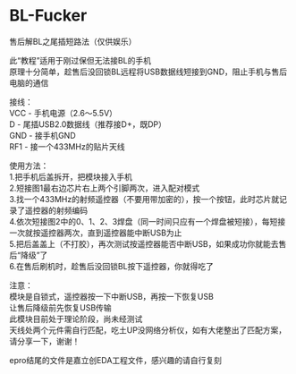 # BL-Fucker
售后解BL之尾插短路法（仅供娱乐）

此“教程”适用于刚过保但无法接BL的手机<br>
原理十分简单，趁售后没回锁BL远程将USB数据线短接到GND，阻止手机与售后电脑的通信<br>

接线：<br>
VCC - 手机电源（2.6～5.5V）<br>
D - 尾插USB2.0数据线（推荐接D+，既DP）<br>
GND - 接手机GND<br>
RF1 - 接一个433MHz的贴片天线<br>

使用方法：<br>
1.把手机后盖拆开，把模块接入手机<br>
2.短接图1最右边芯片右上两个引脚两次，进入配对模式<br>
3.找一个433MHz的射频遥控器（不要用带加密的），按一个按钮，此时芯片就记录了遥控器的射频编码<br>
4.依次短接图2中的0、1、2、3焊盘（同一时间只应有一个焊盘被短接），每短接一次就按遥控器两次，直到遥控器能中断USB为止<br>
5.把后盖盖上（不打胶），再次测试按遥控器能否中断USB，如果成功你就能去售后“降级”了<br>
6.在售后刷机时，趁售后没回锁BL按下遥控器，你就得吃了<br>

注意：<br>
模块是自锁式，遥控器按一下中断USB，再按一下恢复USB<br>
让售后降级前先恢复USB传输<br>
此模块目前处于理论阶段，尚未经测试<br>
天线处两个元件需自行匹配，吃土UP没网络分析仪，如有大佬整出了匹配方案，请分享一下，谢谢！<br>

epro结尾的文件是嘉立创EDA工程文件，感兴趣的请自行复刻
